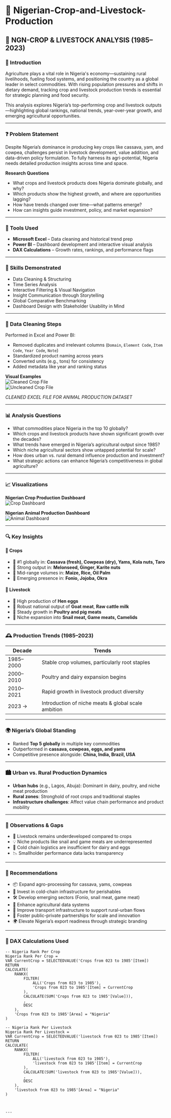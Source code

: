 # 🌾 Nigerian-Crop-and-Livestock-Production

## 📘 NGN-CROP & LIVESTOCK ANALYSIS (1985–2023)

### 📘 Introduction
Agriculture plays a vital role in Nigeria's economy—sustaining rural livelihoods, fueling food systems, and positioning the country as a global leader in select commodities. With rising population pressures and shifts in dietary demand, tracking crop and livestock production trends is essential for strategic planning and food security.

This analysis explores Nigeria’s top-performing crop and livestock outputs—highlighting global rankings, national trends, year-over-year growth, and emerging agricultural opportunities.

---

### ❓ Problem Statement
Despite Nigeria’s dominance in producing key crops like cassava, yam, and cowpea, challenges persist in livestock development, value addition, and data-driven policy formulation. To fully harness its agri-potential, Nigeria needs detailed production insights across time and space.

**Research Questions**
- What crops and livestock products does Nigeria dominate globally, and why?
- Which products show the highest growth, and where are opportunities lagging?
- How have trends changed over time—what patterns emerge?
- How can insights guide investment, policy, and market expansion?

---

### 🧰 Tools Used
- **Microsoft Excel** – Data cleaning and historical trend prep
- **Power BI** – Dashboard development and interactive visual analysis
- **DAX Calculations** – Growth rates, rankings, and performance flags

---

### 🧪 Skills Demonstrated
- Data Cleaning & Structuring
- Time Series Analysis
- Interactive Filtering & Visual Navigation
- Insight Communication through Storytelling
- Global Comparative Benchmarking
- Dashboard Design with Stakeholder Usability in Mind

---

### 🧹 Data Cleaning Steps
Performed in Excel and Power BI:
- Removed duplicates and irrelevant columns (`Domain`, `Element Code`, `Item Code`, `Year Code`, `Note`)
- Standardized product naming across years
- Converted units (e.g., tons) for consistency
- Added metadata like year and ranking status

**Visual Examples**  
![Cleaned Crop File](https://github.com/user-attachments/assets/ae94ce61-6d57-4db8-a465-e3d657eefe5c)  
![Uncleaned Crop File](https://github.com/user-attachments/assets/0baf6a4b-2edf-4a7d-a6bb-a1255c2e1879)

_CLEANED EXCEL FILE FOR ANIMAL PRODUCTION DATASET_

---

### 📊 Analysis Questions
- What commodities place Nigeria in the top 10 globally?
- Which crops and livestock products have shown significant growth over the decades?
- What trends have emerged in Nigeria’s agricultural output since 1985?
- Which niche agricultural sectors show untapped potential for scale?
- How does urban vs. rural demand influence production and investment?
- What strategic actions can enhance Nigeria’s competitiveness in global agriculture?

---

### 📈 Visualizations

**Nigerian Crop Production Dashboard**  
![Crop Dashboard](https://github.com/user-attachments/assets/56871cf7-07fd-44df-8508-32192115c496)

**Nigerian Animal Production Dashboard**  
![Animal Dashboard](https://github.com/user-attachments/assets/fe5a59a5-3d97-48be-a2a8-19a838667f87)

---

### 🔍 Key Insights

#### 🌱 Crops
- 🥇 #1 globally in: **Cassava (fresh), Cowpeas (dry), Yams, Kola nuts, Taro**
- 🌟 Strong output in: **Melonseed, Ginger, Karite nuts**
- 🌾 Mid-range volumes in: **Maize, Rice, Oil Palm**
- 🔬 Emerging presence in: **Fonio, Jojoba, Okra**

#### 🐄 Livestock
- 🥚 High production of **Hen eggs**
- 🐐 Robust national output of **Goat meat**, **Raw cattle milk**
- 🐓 Steady growth in **Poultry and pig meats**
- 🦌 Niche expansion into **Snail meat, Game meats, Camelids**

---

### 🕰️ Production Trends (1985–2023)

| Decade       | Trends                                                 |
|--------------|--------------------------------------------------------|
| 1985–2000    | Stable crop volumes, particularly root staples         |
| 2000–2010    | Poultry and dairy expansion begins                     |
| 2010–2021    | Rapid growth in livestock product diversity            |
| 2023 →       | Introduction of niche meats & global scale ambition    |

---

### 🌍 Nigeria’s Global Standing
- Ranked **Top 5 globally** in multiple key commodities
- Outperformed in **cassava, cowpeas, eggs, and yams**
- Competitive presence alongside: **China, India, Brazil, USA**

---

### 🏙️ Urban vs. Rural Production Dynamics
- **Urban hubs** (e.g., Lagos, Abuja): Dominant in dairy, poultry, and niche meat production  
- **Rural zones**: Stronghold of root crops and traditional staples  
- **Infrastructure challenges**: Affect value chain performance and product mobility

---

### 📌 Observations & Gaps
- 🧊 Livestock remains underdeveloped compared to crops
- 💡 Niche products like snail and game meats are underrepresented
- 🧊 Cold chain logistics are insufficient for dairy and eggs
- 📉 Smallholder performance data lacks transparency

---

### 🧭 Recommendations
- 📦 Expand agro-processing for cassava, yams, cowpeas
- 🧊 Invest in cold-chain infrastructure for perishables
- 🛠️ Develop emerging sectors (Fonio, snail meat, game meat)
- 🧪 Enhance agricultural data systems
- 🚜 Improve transport infrastructure to support rural-urban flows
- 🤝 Foster public-private partnerships for scale and innovation
- 🌍 Elevate Nigeria’s export readiness through strategic branding

---

### 📐 DAX Calculations Used

```dax
-- Nigeria Rank Per Crop
Nigeria Rank Per Crop = 
VAR CurrentCrop = SELECTEDVALUE('Crops from 023 to 1985'[Item])
RETURN
CALCULATE(
    RANKX(
        FILTER(
            ALL('Crops from 023 to 1985'),
            'Crops from 023 to 1985'[Item] = CurrentCrop
        ),
        CALCULATE(SUM('Crops from 023 to 1985'[Value])),
        ,
        DESC
    ),
    'Crops from 023 to 1985'[Area] = "Nigeria"
)

-- Nigeria Rank Per Livestock
Nigeria Rank Per Livestock = 
VAR CurrentCrop = SELECTEDVALUE('livestock from 023 to 1985'[Item])
RETURN
CALCULATE(
    RANKX(
        FILTER(
            ALL('livestock from 023 to 1985'),
            'livestock from 023 to 1985'[Item] = CurrentCrop
        ),
        CALCULATE(SUM('livestock from 023 to 1985'[Value])),
        ,
        DESC
    ),
    'livestock from 023 to 1985'[Area] = "Nigeria"
)



---
